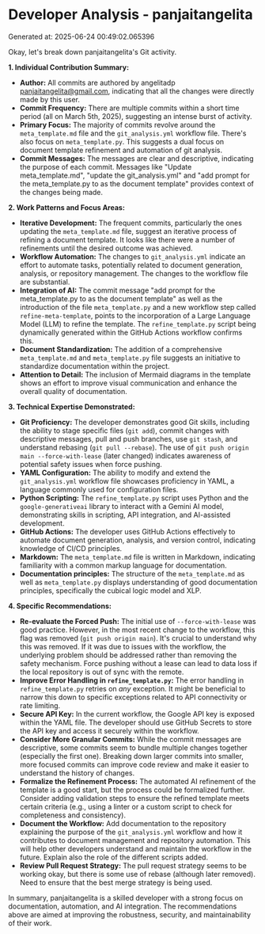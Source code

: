 # Developer Analysis - panjaitangelita
Generated at: 2025-06-24 00:49:02.065396

Okay, let's break down panjaitangelita's Git activity.

**1. Individual Contribution Summary:**

*   **Author:** All commits are authored by angelitadp <panjaitangelita@gmail.com>, indicating that all the changes were directly made by this user.
*   **Commit Frequency:** There are multiple commits within a short time period (all on March 5th, 2025), suggesting an intense burst of activity.
*   **Primary Focus:**  The majority of commits revolve around the `meta_template.md` file and the `git_analysis.yml` workflow file. There's also focus on `meta_template.py`. This suggests a dual focus on document template refinement and automation of git analysis.
*   **Commit Messages:** The messages are clear and descriptive, indicating the purpose of each commit.  Messages like "Update meta_template.md", "update the git_analysis.yml" and "add prompt for the meta_template.py to as the document template" provides context of the changes being made.

**2. Work Patterns and Focus Areas:**

*   **Iterative Development:** The frequent commits, particularly the ones updating the `meta_template.md` file, suggest an iterative process of refining a document template. It looks like there were a number of refinements until the desired outcome was achieved.
*   **Workflow Automation:** The changes to `git_analysis.yml` indicate an effort to automate tasks, potentially related to document generation, analysis, or repository management. The changes to the workflow file are substantial.
*   **Integration of AI:**  The commit message "add prompt for the meta_template.py to as the document template" as well as the introduction of the file `meta_template.py` and a new workflow step called `refine-meta-template`, points to the incorporation of a Large Language Model (LLM) to refine the template. The `refine_template.py` script being dynamically generated within the GitHub Actions workflow confirms this.
*   **Document Standardization:** The addition of a comprehensive `meta_template.md` and `meta_template.py` file suggests an initiative to standardize documentation within the project.
*   **Attention to Detail:** The inclusion of Mermaid diagrams in the template shows an effort to improve visual communication and enhance the overall quality of documentation.

**3. Technical Expertise Demonstrated:**

*   **Git Proficiency:**  The developer demonstrates good Git skills, including the ability to stage specific files (`git add`), commit changes with descriptive messages, pull and push branches, use `git stash`, and understand rebasing (`git pull --rebase`). The use of `git push origin main --force-with-lease` (later changed) indicates awareness of potential safety issues when force pushing.
*   **YAML Configuration:** The ability to modify and extend the `git_analysis.yml` workflow file showcases proficiency in YAML, a language commonly used for configuration files.
*   **Python Scripting:** The `refine_template.py` script uses Python and the `google-generativeai` library to interact with a Gemini AI model, demonstrating skills in scripting, API integration, and AI-assisted development.
*   **GitHub Actions:** The developer uses GitHub Actions effectively to automate document generation, analysis, and version control, indicating knowledge of CI/CD principles.
*   **Markdown:**  The `meta_template.md` file is written in Markdown, indicating familiarity with a common markup language for documentation.
*   **Documentation principles:** The structure of the `meta_template.md` as well as `meta_template.py` displays understanding of good documentation principles, specifically the cubical logic model and XLP.

**4. Specific Recommendations:**

*   **Re-evaluate the Forced Push:**  The initial use of `--force-with-lease` was good practice. However, in the most recent change to the workflow, this flag was removed (`git push origin main`). It's crucial to understand why this was removed. If it was due to issues with the workflow, the underlying problem should be addressed rather than removing the safety mechanism. Force pushing without a lease can lead to data loss if the local repository is out of sync with the remote.
*   **Improve Error Handling in `refine_template.py`:** The error handling in `refine_template.py` retries on *any* exception. It might be beneficial to narrow this down to specific exceptions related to API connectivity or rate limiting.
*   **Secure API Key:** In the current workflow, the Google API key is exposed within the YAML file. The developer should use GitHub Secrets to store the API key and access it securely within the workflow.
*   **Consider More Granular Commits:** While the commit messages are descriptive, some commits seem to bundle multiple changes together (especially the first one). Breaking down larger commits into smaller, more focused commits can improve code review and make it easier to understand the history of changes.
*   **Formalize the Refinement Process:** The automated AI refinement of the template is a good start, but the process could be formalized further.  Consider adding validation steps to ensure the refined template meets certain criteria (e.g., using a linter or a custom script to check for completeness and consistency).
*   **Document the Workflow:** Add documentation to the repository explaining the purpose of the `git_analysis.yml` workflow and how it contributes to document management and repository automation. This will help other developers understand and maintain the workflow in the future. Explain also the role of the different scripts added.
*   **Review Pull Request Strategy:** The pull request strategy seems to be working okay, but there is some use of rebase (although later removed). Need to ensure that the best merge strategy is being used.

In summary, panjaitangelita is a skilled developer with a strong focus on documentation, automation, and AI integration. The recommendations above are aimed at improving the robustness, security, and maintainability of their work.
